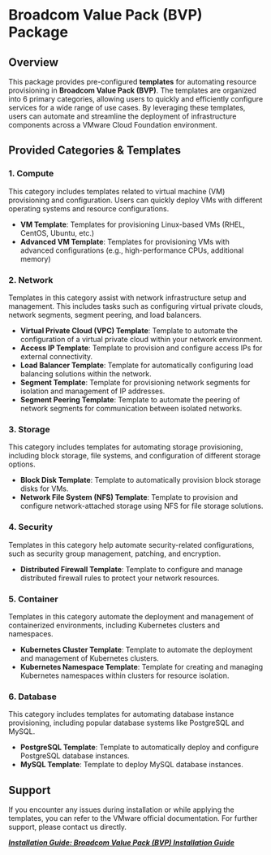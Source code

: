 # Broadcom Value Pack (BVP) Package

## Overview

This package provides pre-configured **templates** for automating resource provisioning in **Broadcom Value Pack (BVP)**. The templates are organized into 6 primary categories, allowing users to quickly and efficiently configure services for a wide range of use cases. By leveraging these templates, users can automate and streamline the deployment of infrastructure components across a VMware Cloud Foundation environment.

## Provided Categories & Templates

### 1. **Compute**
This category includes templates related to virtual machine (VM) provisioning and configuration. Users can quickly deploy VMs with different operating systems and resource configurations.

- **VM Template**: Templates for provisioning Linux-based VMs (RHEL, CentOS, Ubuntu, etc.)
- **Advanced VM Template**: Templates for provisioning VMs with advanced configurations (e.g., high-performance CPUs, additional memory)

### 2. **Network**
Templates in this category assist with network infrastructure setup and management. This includes tasks such as configuring virtual private clouds, network segments, segment peering, and load balancers.

- **Virtual Private Cloud (VPC) Template**: Template to automate the configuration of a virtual private cloud within your network environment.
- **Access IP Template**: Template to provision and configure access IPs for external connectivity.
- **Load Balancer Template**: Template for automatically configuring load balancing solutions within the network.
- **Segment Template**: Template for provisioning network segments for isolation and management of IP addresses.
- **Segment Peering Template**: Template to automate the peering of network segments for communication between isolated networks.

### 3. **Storage**
This category includes templates for automating storage provisioning, including block storage, file systems, and configuration of different storage options.

- **Block Disk Template**: Template to automatically provision block storage disks for VMs.
- **Network File System (NFS) Template**: Template to provision and configure network-attached storage using NFS for file storage solutions.

### 4. **Security**
Templates in this category help automate security-related configurations, such as security group management, patching, and encryption.

- **Distributed Firewall Template**: Template to configure and manage distributed firewall rules to protect your network resources.

### 5. **Container**
Templates in this category automate the deployment and management of containerized environments, including Kubernetes clusters and namespaces.

- **Kubernetes Cluster Template**: Template to automate the deployment and management of Kubernetes clusters.
- **Kubernetes Namespace Template**: Template for creating and managing Kubernetes namespaces within clusters for resource isolation.

### 6. **Database**
This category includes templates for automating database instance provisioning, including popular database systems like PostgreSQL and MySQL.

- **PostgreSQL Template**: Template to automatically deploy and configure PostgreSQL database instances.
- **MySQL Template**: Template to deploy MySQL database instances.


## Support

If you encounter any issues during installation or while applying the templates, you can refer to the VMware official documentation. For further support, please contact us directly.


[***Installation Guide: Broadcom Value Pack (BVP) Installation Guide***](/Installation.md)
